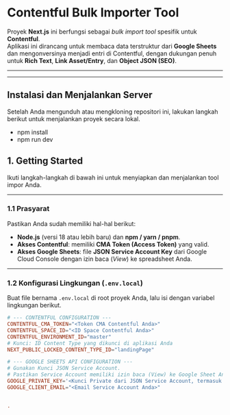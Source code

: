 # Contentful Bulk Importer Tool

Proyek **Next.js** ini berfungsi sebagai *bulk import tool* spesifik untuk **Contentful**.  
Aplikasi ini dirancang untuk membaca data terstruktur dari **Google Sheets** dan mengonversinya menjadi entri di Contentful, dengan dukungan penuh untuk **Rich Text**, **Link Asset/Entry**, dan **Object JSON (SEO)**.

---

---

## Instalasi dan Menjalankan Server

Setelah Anda mengunduh atau mengkloning repositori ini, lakukan langkah berikut untuk menjalankan proyek secara lokal.

- npm install
- npm run dev

## 1. Getting Started

Ikuti langkah-langkah di bawah ini untuk menyiapkan dan menjalankan tool impor Anda.

---



### 1.1 Prasyarat

Pastikan Anda sudah memiliki hal-hal berikut:

- **Node.js** (versi 18 atau lebih baru) dan **npm / yarn / pnpm**.
- **Akses Contentful**: memiliki **CMA Token (Access Token)** yang valid.
- **Akses Google Sheets**: file **JSON Service Account Key** dari Google Cloud Console dengan izin baca (*View*) ke spreadsheet Anda.

---

### 1.2 Konfigurasi Lingkungan (`.env.local`)

Buat file bernama `.env.local` di root proyek Anda, lalu isi dengan variabel lingkungan berikut.

```toml
# --- CONTENTFUL CONFIGURATION ---
CONTENTFUL_CMA_TOKEN="<Token CMA Contentful Anda>"
CONTENTFUL_SPACE_ID="<ID Space Contentful Anda>"
CONTENTFUL_ENVIRONMENT_ID="master"
# Kunci: ID Content Type yang dikunci di aplikasi Anda
NEXT_PUBLIC_LOCKED_CONTENT_TYPE_ID="landingPage"

# --- GOOGLE SHEETS API CONFIGURATION ---
# Gunakan Kunci JSON Service Account.
# Pastikan Service Account memiliki izin baca (View) ke Google Sheet Anda.
GOOGLE_PRIVATE_KEY='<Kunci Private dari JSON Service Account, termasuk \\n>'
GOOGLE_CLIENT_EMAIL="<Email Service Account Anda>"


.
